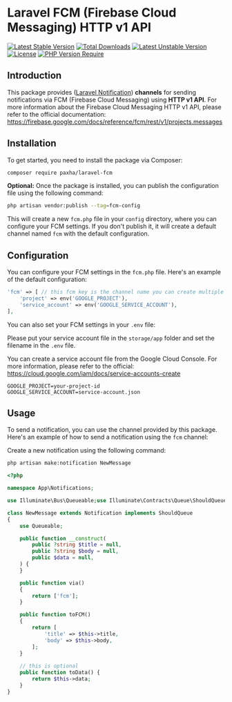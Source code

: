 # Laravel FCM (Firebase Cloud Messaging) HTTP v1 API

[![Latest Stable Version](http://poser.pugx.org/paxha/laravel-fcm/v)](https://packagist.org/packages/paxha/laravel-fcm)
[![Total Downloads](http://poser.pugx.org/paxha/laravel-fcm/downloads)](https://packagist.org/packages/paxha/laravel-fcm)
[![Latest Unstable Version](http://poser.pugx.org/paxha/laravel-fcm/v/unstable)](https://packagist.org/packages/paxha/laravel-fcm)
[![License](http://poser.pugx.org/paxha/laravel-fcm/license)](https://packagist.org/packages/paxha/laravel-fcm)
[![PHP Version Require](http://poser.pugx.org/paxha/laravel-fcm/require/php)](https://packagist.org/packages/paxha/laravel-fcm)

## Introduction

This package provides ([Laravel Notification](https://laravel.com/docs/10.x/notifications)) **channels** for sending
notifications via FCM (Firebase Cloud Messaging) using **HTTP v1 API**. For more information about the Firebase Cloud
Messaging HTTP v1 API, please refer to the official
documentation: https://firebase.google.com/docs/reference/fcm/rest/v1/projects.messages

## Installation

To get started, you need to install the package via Composer:

```bash
composer require paxha/laravel-fcm
```

**Optional:** Once the package is installed, you can publish the configuration file using the following command:

```bash
php artisan vendor:publish --tag=fcm-config
```

This will create a new `fcm.php` file in your `config` directory, where you can configure your FCM settings. If you
don't publish it, it will create a default channel named `fcm` with the default configuration.

## Configuration

You can configure your FCM settings in the `fcm.php` file. Here's an example of the default configuration:

```php
'fcm' => [ // this fcm key is the channel name you can create multiple channels over here...
    'project' => env('GOOGLE_PROJECT'),
    'service_account' => env('GOOGLE_SERVICE_ACCOUNT'),
],
```

You can also set your FCM settings in your `.env` file:

Please put your service account file in the `storage/app` folder and set the filename in the `.env` file.

You can create a service account file from the Google Cloud Console. For more information, please refer to the
official: https://cloud.google.com/iam/docs/service-accounts-create

```dotenv
GOOGLE_PROJECT=your-project-id
GOOGLE_SERVICE_ACCOUNT=service-account.json
```

## Usage

To send a notification, you can use the channel provided by this package. Here's an example of how to send a
notification using the `fcm` channel:

Create a new notification using the following command:

```bash
php artisan make:notification NewMessage
```

```php
<?php

namespace App\Notifications;

use Illuminate\Bus\Queueable;use Illuminate\Contracts\Queue\ShouldQueue;use Illuminate\Notifications\Notification;

class NewMessage extends Notification implements ShouldQueue
{
    use Queueable;

    public function __construct(
        public ?string $title = null,
        public ?string $body = null,
        public $data = null,
    ) {
    }

    public function via()
    {
        return ['fcm'];
    }

    public function toFCM()
    {
        return [
            'title' => $this->title,
            'body' => $this->body,
        ];
    }
    
    // this is optional
    public function toData() {
        return $this->data;
    }
}
```
